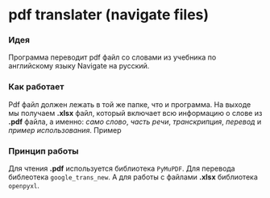 # pdf translater (navigate files)
### Идея
Программа переводит pdf файл со словами из учебника по 
английскому языку Navigate на русский. 
### Как работает
Pdf файл должен лежать в той же папке, что и программа.
На выходе мы получаем **.xlsx** файл, который включает 
всю информацию о слове из **.pdf** файла, а именно: *само слово*,
*часть речи*, *транскрипция*, *перевод* и *пример использования*.
Пример
### Принцип работы
Для чтения **.pdf** используется библиотека `PyMuPDF`.
Для перевода библеотека `google_trans_new`.
А для работы с файлами **.xlsx** библиотека `openpyxl`.
